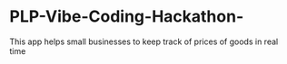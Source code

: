 # PLP-Vibe-Coding-Hackathon-

This app helps small businesses to keep track of prices of goods in real time
